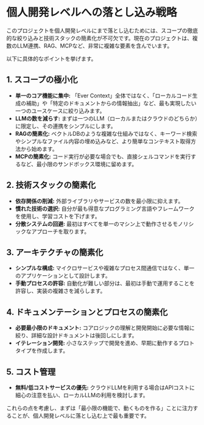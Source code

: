 # 個人開発レベルへの落とし込み戦略

このプロジェクトを個人開発レベルにまで落とし込むためには、スコープの徹底的な絞り込みと技術スタックの簡素化が不可欠です。現在のプロジェクトは、複数のLLM連携、RAG、MCPなど、非常に複雑な要素を含んでいます。

以下に具体的なポイントを挙げます。

## 1. スコープの極小化
- **単一のコア機能に集中:** 「Ever Context」全体ではなく、「ローカルコード生成の補助」や「特定のドキュメントからの情報抽出」など、最も実現したい一つのユースケースに絞り込みます。
- **LLMの数を減らす:** まずは一つのLLM（ローカルまたはクラウドのどちらか）に限定し、その連携をシンプルにします。
- **RAGの簡素化:** ベクトルDBのような複雑な仕組みではなく、キーワード検索やシンプルなファイル内容の埋め込みなど、より簡単なコンテキスト取得方法から始めます。
- **MCPの簡素化:** コード実行が必要な場合でも、直接シェルコマンドを実行するなど、最小限のサンドボックス環境に留めます。

## 2. 技術スタックの簡素化
- **依存関係の削減:** 外部ライブラリやサービスの数を最小限に抑えます。
- **慣れた技術の選択:** 自分が最も得意なプログラミング言語やフレームワークを使用し、学習コストを下げます。
- **分散システムの回避:** 最初はすべてを単一のマシン上で動作させるモノリシックなアプローチを取ります。

## 3. アーキテクチャの簡素化
- **シンプルな構成:** マイクロサービスや複雑なプロセス間通信ではなく、単一のアプリケーションとして設計します。
- **手動プロセスの許容:** 自動化が難しい部分は、最初は手動で運用することを許容し、実装の複雑さを減らします。

## 4. ドキュメンテーションとプロセスの簡素化
- **必要最小限のドキュメント:** コアロジックの理解と開発開始に必要な情報に絞り、詳細な設計ドキュメントは後回しにします。
- **イテレーション開発:** 小さなステップで開発を進め、早期に動作するプロトタイプを作成します。

## 5. コスト管理
- **無料/低コストサービスの優先:** クラウドLLMを利用する場合はAPIコストに細心の注意を払い、ローカルLLMの利用を検討します。

これらの点を考慮し、まずは「最小限の機能で、動くものを作る」ことに注力することが、個人開発レベルに落とし込む上で最も重要です。
